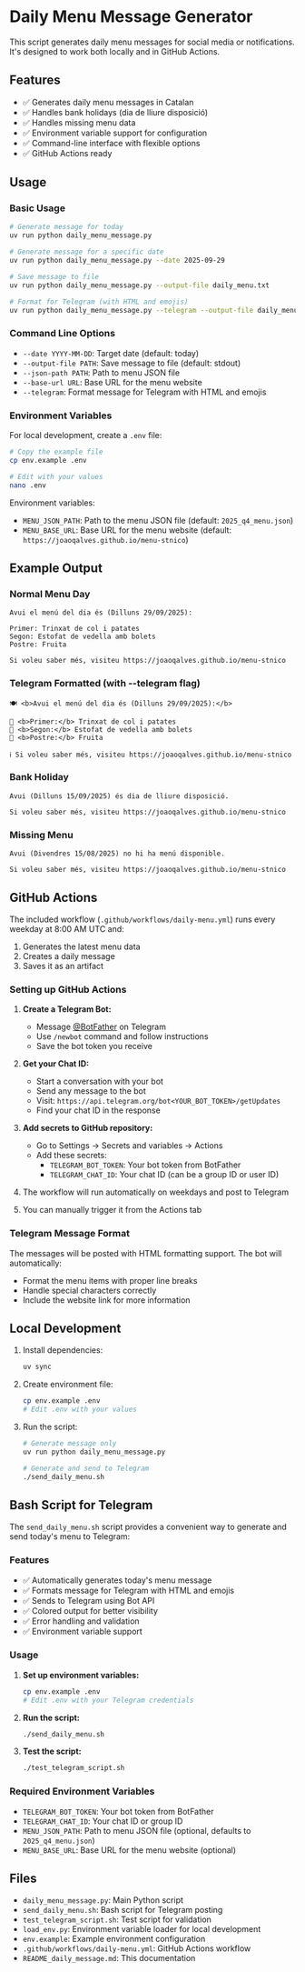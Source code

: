 # Daily Menu Message Generator

This script generates daily menu messages for social media or notifications. It's designed to work both locally and in GitHub Actions.

## Features

- ✅ Generates daily menu messages in Catalan
- ✅ Handles bank holidays (dia de lliure disposició)
- ✅ Handles missing menu data
- ✅ Environment variable support for configuration
- ✅ Command-line interface with flexible options
- ✅ GitHub Actions ready

## Usage

### Basic Usage

```bash
# Generate message for today
uv run python daily_menu_message.py

# Generate message for a specific date
uv run python daily_menu_message.py --date 2025-09-29

# Save message to file
uv run python daily_menu_message.py --output-file daily_menu.txt

# Format for Telegram (with HTML and emojis)
uv run python daily_menu_message.py --telegram --output-file daily_menu.txt
```

### Command Line Options

- `--date YYYY-MM-DD`: Target date (default: today)
- `--output-file PATH`: Save message to file (default: stdout)
- `--json-path PATH`: Path to menu JSON file
- `--base-url URL`: Base URL for the menu website
- `--telegram`: Format message for Telegram with HTML and emojis

### Environment Variables

For local development, create a `.env` file:

```bash
# Copy the example file
cp env.example .env

# Edit with your values
nano .env
```

Environment variables:

- `MENU_JSON_PATH`: Path to the menu JSON file (default: `2025_q4_menu.json`)
- `MENU_BASE_URL`: Base URL for the menu website (default: `https://joaoqalves.github.io/menu-stnico`)

## Example Output

### Normal Menu Day

```
Avui el menú del dia és (Dilluns 29/09/2025):

Primer: Trinxat de col i patates
Segon: Estofat de vedella amb bolets
Postre: Fruita

Si voleu saber més, visiteu https://joaoqalves.github.io/menu-stnico
```

### Telegram Formatted (with --telegram flag)

```
🍽️ <b>Avui el menú del dia és (Dilluns 29/09/2025):</b>

🥗 <b>Primer:</b> Trinxat de col i patates
🍖 <b>Segon:</b> Estofat de vedella amb bolets
🍰 <b>Postre:</b> Fruita

ℹ️ Si voleu saber més, visiteu https://joaoqalves.github.io/menu-stnico
```

### Bank Holiday

```
Avui (Dilluns 15/09/2025) és dia de lliure disposició.

Si voleu saber més, visiteu https://joaoqalves.github.io/menu-stnico
```

### Missing Menu

```
Avui (Divendres 15/08/2025) no hi ha menú disponible.

Si voleu saber més, visiteu https://joaoqalves.github.io/menu-stnico
```

## GitHub Actions

The included workflow (`.github/workflows/daily-menu.yml`) runs every weekday at 8:00 AM UTC and:

1. Generates the latest menu data
2. Creates a daily message
3. Saves it as an artifact

### Setting up GitHub Actions

1. **Create a Telegram Bot:**

   - Message [@BotFather](https://t.me/botfather) on Telegram
   - Use `/newbot` command and follow instructions
   - Save the bot token you receive

2. **Get your Chat ID:**

   - Start a conversation with your bot
   - Send any message to the bot
   - Visit: `https://api.telegram.org/bot<YOUR_BOT_TOKEN>/getUpdates`
   - Find your chat ID in the response

3. **Add secrets to GitHub repository:**

   - Go to Settings → Secrets and variables → Actions
   - Add these secrets:
     - `TELEGRAM_BOT_TOKEN`: Your bot token from BotFather
     - `TELEGRAM_CHAT_ID`: Your chat ID (can be a group ID or user ID)

4. The workflow will run automatically on weekdays and post to Telegram
5. You can manually trigger it from the Actions tab

### Telegram Message Format

The messages will be posted with HTML formatting support. The bot will automatically:

- Format the menu items with proper line breaks
- Handle special characters correctly
- Include the website link for more information

## Local Development

1. Install dependencies:

   ```bash
   uv sync
   ```

2. Create environment file:

   ```bash
   cp env.example .env
   # Edit .env with your values
   ```

3. Run the script:

   ```bash
   # Generate message only
   uv run python daily_menu_message.py

   # Generate and send to Telegram
   ./send_daily_menu.sh
   ```

## Bash Script for Telegram

The `send_daily_menu.sh` script provides a convenient way to generate and send today's menu to Telegram:

### Features

- ✅ Automatically generates today's menu message
- ✅ Formats message for Telegram with HTML and emojis
- ✅ Sends to Telegram using Bot API
- ✅ Colored output for better visibility
- ✅ Error handling and validation
- ✅ Environment variable support

### Usage

1. **Set up environment variables:**

   ```bash
   cp env.example .env
   # Edit .env with your Telegram credentials
   ```

2. **Run the script:**

   ```bash
   ./send_daily_menu.sh
   ```

3. **Test the script:**
   ```bash
   ./test_telegram_script.sh
   ```

### Required Environment Variables

- `TELEGRAM_BOT_TOKEN`: Your bot token from BotFather
- `TELEGRAM_CHAT_ID`: Your chat ID or group ID
- `MENU_JSON_PATH`: Path to menu JSON file (optional, defaults to `2025_q4_menu.json`)
- `MENU_BASE_URL`: Base URL for the menu website (optional)

## Files

- `daily_menu_message.py`: Main Python script
- `send_daily_menu.sh`: Bash script for Telegram posting
- `test_telegram_script.sh`: Test script for validation
- `load_env.py`: Environment variable loader for local development
- `env.example`: Example environment configuration
- `.github/workflows/daily-menu.yml`: GitHub Actions workflow
- `README_daily_message.md`: This documentation
